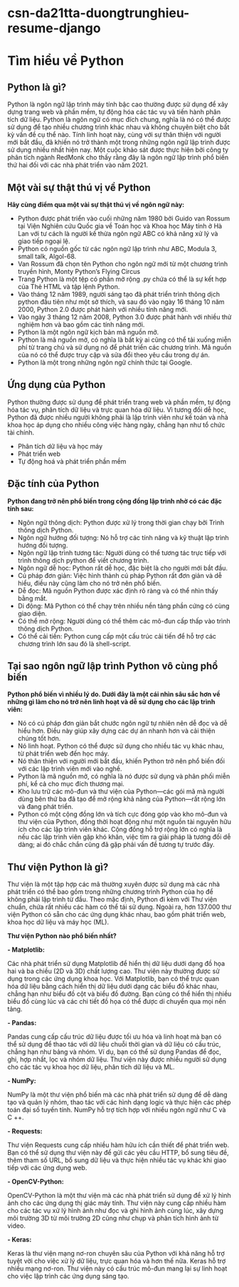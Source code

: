 # csn-da21tta-duongtrunghieu-resume-django
# Tìm hiểu về Python
## Python là gì?
Python là ngôn ngữ lập trình máy tính bậc cao thường được sử dụng để xây dựng trang web và phần mềm, tự động hóa các tác vụ và tiến hành phân tích dữ liệu. Python là ngôn ngữ có mục đích chung, nghĩa là nó có thể được sử dụng để tạo nhiều chương trình khác nhau và không chuyên biệt cho bất kỳ vấn đề cụ thể nào.
Tính linh hoạt này, cùng với sự thân thiện với người mới bắt đầu, đã khiến nó trở thành một trong những ngôn ngữ lập trình được sử dụng nhiều nhất hiện nay. Một cuộc khảo sát được thực hiện bởi công ty phân tích ngành RedMonk cho thấy rằng đây là ngôn ngữ lập trình phổ biến thứ hai đối với các nhà phát triển vào năm 2021.
## Một vài sự thật thú vị về Python
**Hãy cùng điểm qua một vài sự thật thú vị về ngôn ngữ này:**
- Python được phát triển vào cuối những năm 1980 bởi Guido van Rossum tại Viện Nghiên cứu Quốc gia về Toán học và Khoa học Máy tính ở Hà Lan với tư cách là người kế thừa ngôn ngữ ABC có khả năng xử lý và giao tiếp ngoại lệ.
- Python có nguồn gốc từ các ngôn ngữ lập trình như ABC, Modula 3, small talk, Algol-68.
- Van Rossum đã chọn tên Python cho ngôn ngữ mới từ một chương trình truyền hình, Monty Python’s Flying Circus
- Trang Python là một tệp có phần mở rộng .py chứa có thể là sự kết hợp của Thẻ HTML và tập lệnh Python.
- Vào tháng 12 năm 1989, người sáng tạo đã phát triển trình thông dịch python đầu tiên như một sở thích, và sau đó vào ngày 16 tháng 10 năm 2000, Python 2.0 được phát hành với nhiều tính năng mới.
- Vào ngày 3 tháng 12 năm 2008, Python 3.0 được phát hành với nhiều thử nghiệm hơn và bao gồm các tính năng mới.
- Python là một ngôn ngữ kịch bản mã nguồn mở.
- Python là mã nguồn mở, có nghĩa là bất kỳ ai cũng có thể tải xuống miễn phí từ trang chủ và sử dụng nó để phát triển các chương trình. Mã nguồn của nó có thể được truy cập và sửa đổi theo yêu cầu trong dự án.
- Python là một trong những ngôn ngữ chính thức tại Google.
## Ứng dụng của Python
Python thường được sử dụng để phát triển trang web và phần mềm, tự động hóa tác vụ, phân tích dữ liệu và trực quan hóa dữ liệu. Vì tương đối dễ học, Python đã được nhiều người không phải là lập trình viên như kế toán và nhà khoa học áp dụng cho nhiều công việc hàng ngày, chẳng hạn như tổ chức tài chính.
- Phân tích dữ liệu và học máy
- Phát triển web
- Tự động hoá và phát triển phần mềm
## Đặc tính của Python
**Python đang trở nên phổ biến trong cộng đồng lập trình nhờ có các đặc tính sau:**
- Ngôn ngữ thông dịch: Python được xử lý trong thời gian chạy bởi Trình thông dịch Python.
- Ngôn ngữ hướng đối tượng: Nó hỗ trợ các tính năng và kỹ thuật lập trình hướng đối tượng.
- Ngôn ngữ lập trình tương tác: Người dùng có thể tương tác trực tiếp với trình thông dịch python để viết chương trình.
- Ngôn ngữ dễ học: Python rất dễ học, đặc biệt là cho người mới bắt đầu.
- Cú pháp đơn giản: Việc hình thành cú pháp Python rất đơn giản và dễ hiểu, điều này cũng làm cho nó trở nên phổ biến.
- Dễ đọc: Mã nguồn Python được xác định rõ ràng và có thể nhìn thấy bằng mắt.
- Di động: Mã Python có thể chạy trên nhiều nền tảng phần cứng có cùng giao diện.
- Có thể mở rộng: Người dùng có thể thêm các mô-đun cấp thấp vào trình thông dịch Python.
- Có thể cải tiến: Python cung cấp một cấu trúc cải tiến để hỗ trợ các chương trình lớn sau đó là shell-script.
## Tại sao ngôn ngữ lập trình Python vô cùng phổ biến
**Python phổ biến vì nhiều lý do. Dưới đây là một cái nhìn sâu sắc hơn về những gì làm cho nó trở nên linh hoạt và dễ sử dụng cho các lập trình viên:**
- Nó có cú pháp đơn giản bắt chước ngôn ngữ tự nhiên nên dễ đọc và dễ hiểu hơn. Điều này giúp xây dựng các dự án nhanh hơn và cải thiện chúng tốt hơn.
- Nó linh hoạt. Python có thể được sử dụng cho nhiều tác vụ khác nhau, từ phát triển web đến học máy.
- Nó thân thiện với người mới bắt đầu, khiến Python trở nên phổ biến đối với các lập trình viên mới vào nghề.
- Python là mã nguồn mở, có nghĩa là nó được sử dụng và phân phối miễn phí, kể cả cho mục đích thương mại.
- Kho lưu trữ các mô-đun và thư viện của Python—các gói mã mà người dùng bên thứ ba đã tạo để mở rộng khả năng của Python—rất rộng lớn và đang phát triển.
- Python có một cộng đồng lớn và tích cực đóng góp vào kho mô-đun và thư viện của Python, đồng thời hoạt động như một nguồn tài nguyên hữu ích cho các lập trình viên khác. Cộng đồng hỗ trợ rộng lớn có nghĩa là nếu các lập trình viên gặp khó khăn, việc tìm ra giải pháp là tương đối dễ dàng; ai đó chắc chắn cũng đã gặp phải vấn đề tương tự trước đây.
## Thư viện Python là gì?
Thư viện là một tập hợp các mã thường xuyên được sử dụng mà các nhà phát triển có thể bao gồm trong những chương trình Python của họ để không phải lập trình từ đầu. Theo mặc định, Python đi kèm với Thư viện chuẩn, chứa rất nhiều các hàm có thể tái sử dụng. Ngoài ra, hơn 137.000 thư viện Python có sẵn cho các ứng dụng khác nhau, bao gồm phát triển web, khoa học dữ liệu và máy học (ML).

**Thư viện Python nào phổ biến nhất?**

**- Matplotlib:**

Các nhà phát triển sử dụng Matplotlib để hiển thị dữ liệu dưới dạng đồ họa hai và ba chiều (2D và 3D) chất lượng cao. Thư viện này thường được sử dụng trong các ứng dụng khoa học. Với Matplotlib, bạn có thể trực quan hóa dữ liệu bằng cách hiển thị dữ liệu dưới dạng các biểu đồ khác nhau, chẳng hạn như biểu đồ cột và biểu đồ đường. Bạn cũng có thể hiển thị nhiều biểu đồ cùng lúc và các chi tiết đồ họa có thể được di chuyển qua mọi nền tảng.

**- Pandas:**

Pandas cung cấp cấu trúc dữ liệu được tối ưu hóa và linh hoạt mà bạn có thể sử dụng để thao tác với dữ liệu chuỗi thời gian và dữ liệu có cấu trúc, chẳng hạn như bảng và nhóm. Ví dụ, bạn có thể sử dụng Pandas để đọc, ghi, hợp nhất, lọc và nhóm dữ liệu. Thư viện này được nhiều người sử dụng cho các tác vụ khoa học dữ liệu, phân tích dữ liệu và ML.

**- NumPy:**

NumPy là một thư viện phổ biến mà các nhà phát triển sử dụng để dễ dàng tạo và quản lý nhóm, thao tác với các hình dạng logic và thực hiện các phép toán đại số tuyến tính. NumPy hỗ trợ tích hợp với nhiều ngôn ngữ như C và C ++.

**- Requests:**

Thư viện Requests cung cấp nhiều hàm hữu ích cần thiết để phát triển web. Bạn có thể sử dụng thư viện này để gửi các yêu cầu HTTP, bổ sung tiêu đề, thêm tham số URL, bổ sung dữ liệu và thực hiện nhiều tác vụ khác khi giao tiếp với các ứng dụng web. 

**- OpenCV-Python:**

OpenCV-Python là một thư viện mà các nhà phát triển sử dụng để xử lý hình ảnh cho các ứng dụng thị giác máy tính. Thư viện này cung cấp nhiều hàm cho các tác vụ xử lý hình ảnh như đọc và ghi hình ảnh cùng lúc, xây dựng môi trường 3D từ môi trường 2D cũng như chụp và phân tích hình ảnh từ video.

**- Keras:**

Keras là thư viện mạng nơ-ron chuyên sâu của Python với khả năng hỗ trợ tuyệt vời cho việc xử lý dữ liệu, trực quan hóa và hơn thế nữa. Keras hỗ trợ nhiều mạng nơ-ron. Thư viện này có cấu trúc mô-đun mang lại sự linh hoạt cho việc lập trình các ứng dụng sáng tạo.
